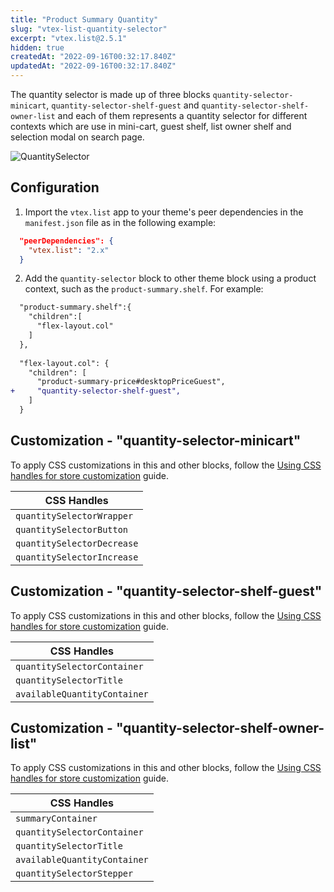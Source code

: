 ```yaml
---
title: "Product Summary Quantity"
slug: "vtex-list-quantity-selector"
excerpt: "vtex.list@2.5.1"
hidden: true
createdAt: "2022-09-16T00:32:17.840Z"
updatedAt: "2022-09-16T00:32:17.840Z"
---
```

The quantity selector is made up of three blocks `quantity-selector-minicart`, `quantity-selector-shelf-guest` and `quantity-selector-shelf-owner-list` and each of them represents a quantity selector for different contexts which are use in mini-cart, guest shelf, list owner shelf and selection modal on search page.

![QuantitySelector](https://user-images.githubusercontent.com/67066494/190498359-2418db72-f3a3-4e51-9a70-2d2764f945ce.gif)

## Configuration

1. Import the `vtex.list` app to your theme's peer dependencies in the `manifest.json` file as in the following example:

```json
  "peerDependencies": {
    "vtex.list": "2.x"
  }
```

2. Add the `quantity-selector` block to other theme block using a product context, such as the `product-summary.shelf`. For example:

```diff
  "product-summary.shelf":{
    "children":[
      "flex-layout.col"
    ]
  },
  
  "flex-layout.col": {
    "children": [      
      "product-summary-price#desktopPriceGuest",
+     "quantity-selector-shelf-guest",
    ]
  }
```

## Customization - "quantity-selector-minicart"

To apply CSS customizations in this and other blocks, follow the [Using CSS handles for store customization](https://developers.vtex.com/vtex-developer-docs/docs/vtex-io-documentation-using-css-handles-for-store-customization) guide.

| CSS Handles |
| --- |
| `quantitySelectorWrapper` |
| `quantitySelectorButton`    |
| `quantitySelectorDecrease`    |
| `quantitySelectorIncrease`    |

## Customization - "quantity-selector-shelf-guest"

To apply CSS customizations in this and other blocks, follow the [Using CSS handles for store customization](https://developers.vtex.com/vtex-developer-docs/docs/vtex-io-documentation-using-css-handles-for-store-customization) guide.

| CSS Handles |
| --- |
| `quantitySelectorContainer` |
| `quantitySelectorTitle`    |
| `availableQuantityContainer`    |

## Customization - "quantity-selector-shelf-owner-list"

To apply CSS customizations in this and other blocks, follow the [Using CSS handles for store customization](https://developers.vtex.com/vtex-developer-docs/docs/vtex-io-documentation-using-css-handles-for-store-customization) guide.

| CSS Handles |
| --- |
| `summaryContainer` |
| `quantitySelectorContainer`    |
| `quantitySelectorTitle`    |
| `availableQuantityContainer`    |
| `quantitySelectorStepper`    |